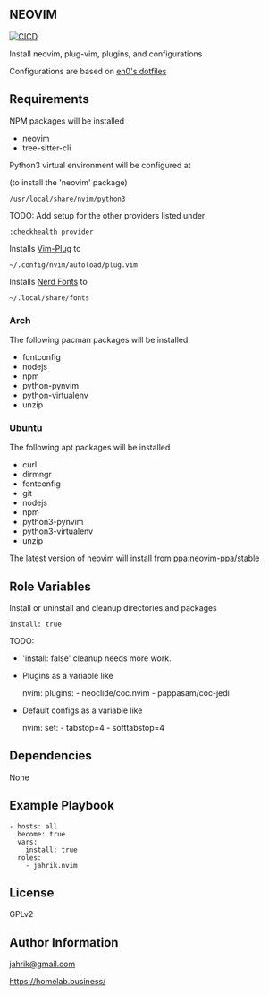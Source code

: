 ## NEOVIM

[![CICD](https://github.com/jahrik/ansible-nvim/actions/workflows/cicd.yml/badge.svg)](https://github.com/jahrik/ansible-nvim/actions/workflows/cicd.yml)

Install neovim, plug-vim, plugins, and configurations

Configurations are based on [en0's dotfiles](https://github.com/en0/dotfiles)

## Requirements

NPM packages will be installed

- neovim
- tree-sitter-cli

Python3 virtual environment will be configured at

(to install the 'neovim' package)

    /usr/local/share/nvim/python3


TODO: Add setup for the other providers listed under

    :checkhealth provider

Installs [Vim-Plug](https://github.com/junegunn/vim-plug) to

    ~/.config/nvim/autoload/plug.vim

Installs [Nerd Fonts](https://github.com/ryanoasis/nerd-fonts/releases/download/v2.1.0/DejaVuSansMono.zip) to

    ~/.local/share/fonts

### Arch

The following pacman packages will be installed

- fontconfig
- nodejs
- npm
- python-pynvim
- python-virtualenv
- unzip

### Ubuntu

The following apt packages will be installed

- curl
- dirmngr
- fontconfig
- git
- nodejs
- npm
- python3-pynvim
- python3-virtualenv
- unzip

The latest version of neovim will install from [ppa:neovim-ppa/stable](https://launchpad.net/~neovim-ppa/+archive/ubuntu/stable)

## Role Variables

Install or uninstall and cleanup directories and packages

    install: true

TODO:

* 'install: false' cleanup needs more work.
* Plugins as a variable like

    nvim:
      plugins:
        - neoclide/coc.nvim
        - pappasam/coc-jedi

* Default configs as a variable like

    nvim:
      set:
        - tabstop=4
        - softtabstop=4

## Dependencies

None

## Example Playbook

    - hosts: all
      become: true
      vars:
        install: true
      roles:
        - jahrik.nvim

## License

GPLv2

## Author Information

jahrik@gmail.com

https://homelab.business/
